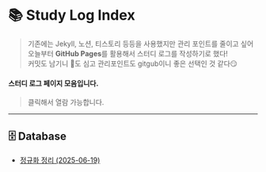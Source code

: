 # 📚 Study Log Index

> 기존에는 Jekyll, 노션, 티스토리 등등을 사용했지만
> 관리 포인트를 줄이고 싶어 오늘부터 **GitHub Pages**를 활용해서 스터디 로그를 작성하기로 했다!  
> 커밋도 남기니 🌱도 심고 관리포인트도 gitgub이니 좋은 선택인 것 같다😏


#### 스터디 로그 페이지 모음입니다.
> 클릭해서 열람 가능합니다.   

---

## 🗄️ Database
- [정규화 정리 (2025-06-19)](/study-log/normalization)
